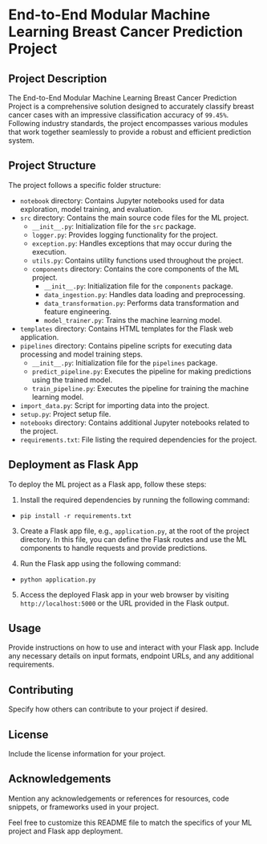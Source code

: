 #  End-to-End Modular Machine Learning Breast Cancer Prediction Project

## Project Description

The End-to-End Modular Machine Learning Breast Cancer Prediction Project is a comprehensive solution designed to accurately classify breast cancer cases with an impressive classification accuracy of `99.45%`. Following industry standards, the project encompasses various modules that work together seamlessly to provide a robust and efficient prediction system.

## Project Structure

The project follows a specific folder structure:

- `notebook` directory: Contains Jupyter notebooks used for data exploration, model training, and evaluation.
- `src` directory: Contains the main source code files for the ML project.
    - `__init__.py`: Initialization file for the `src` package.
    - `logger.py`: Provides logging functionality for the project.
    - `exception.py`: Handles exceptions that may occur during the execution.
    - `utils.py`: Contains utility functions used throughout the project.
    - `components` directory: Contains the core components of the ML project.
        - `__init__.py`: Initialization file for the `components` package.
        - `data_ingestion.py`: Handles data loading and preprocessing.
        - `data_transformation.py`: Performs data transformation and feature engineering.
        - `model_trainer.py`: Trains the machine learning model.
- `templates` directory: Contains HTML templates for the Flask web application.
- `pipelines` directory: Contains pipeline scripts for executing data processing and model training steps.
    - `__init__.py`: Initialization file for the `pipelines` package.
    - `predict_pipeline.py`: Executes the pipeline for making predictions using the trained model.
    - `train_pipeline.py`: Executes the pipeline for training the machine learning model.
- `import_data.py`: Script for importing data into the project.
- `setup.py`: Project setup file.
- `notebooks` directory: Contains additional Jupyter notebooks related to the project.
- `requirements.txt`: File listing the required dependencies for the project.

## Deployment as Flask App

To deploy the ML project as a Flask app, follow these steps:

1. Install the required dependencies by running the following command:
- `pip install -r requirements.txt`


3. Create a Flask app file, e.g., `application.py`, at the root of the project directory. In this file, you can define the Flask routes and use the ML components to handle requests and provide predictions.

4. Run the Flask app using the following command:
- `python application.py`


5. Access the deployed Flask app in your web browser by visiting `http://localhost:5000` or the URL provided in the Flask output.

## Usage

Provide instructions on how to use and interact with your Flask app. Include any necessary details on input formats, endpoint URLs, and any additional requirements.

## Contributing

Specify how others can contribute to your project if desired.

## License

Include the license information for your project.

## Acknowledgements

Mention any acknowledgements or references for resources, code snippets, or frameworks used in your project.

Feel free to customize this README file to match the specifics of your ML project and Flask app deployment.

